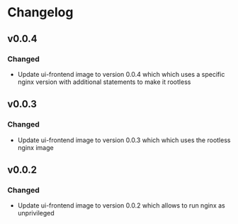 # Changelog

## v0.0.4

### Changed

- Update ui-frontend image to version 0.0.4 which which uses a specific nginx version with additional statements to make it rootless
## v0.0.3

### Changed

- Update ui-frontend image to version 0.0.3 which which uses the rootless nginx image


## v0.0.2

### Changed

- Update ui-frontend image to version 0.0.2 which allows to run nginx as unprivileged

